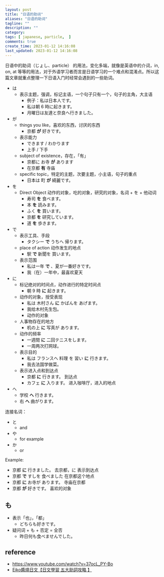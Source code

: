```yaml
---
layout: post
title: "日语的助词"
aliases: "日语的助词"
tagline: ""
description: ""
category:
tags: [ japanese, particle,  ]
comments: true
create_time: 2023-01-12 14:16:08
last_updated: 2023-01-12 14:16:08
---
```


日语中的助词（じょし、particle） 的用法，变化多端，就像是英语中的介词，in, on, at 等等的用法，对于外语学习者而言是日语学习的一个难点和混淆点。所以这篇文章就重点整理一下日语入门时经常会遇到的一些助词。

- は
    - 表示主题，强调，标记主语，一个句子只有一个，句子的主角，大主语
        - 例子：私は日本人です。
        - 私は朝 6 時に起きます。
        - 月曜日は友達と奈良へ行きました。
- が
    - things you like，喜欢的东西，讨厌的东西
        - 京都 **が** 好きです。
    - 表示能力
        - できます / わかります
        - 上手 / 下手
    - subject of existence，存在，「有」
        - 京都に お寺 **が** あります
        - 在京都 **有** 寺庙
    - specific topic，特定的主题，次要主题，小主语，句子的重点
        - 日本は 町 **が** 綺麗です。
- を
    - Direct Object 动作的对象，吃的对象，研究的对象，名词 + を + 他动词
        - 寿司 **を** 食べます。
        - 本 **を** 読みます。
        - ふく **を** 買います。
        - 京都 **を** 研究しています。
        - 道 **を** 歩きます。
- で
    - 表示工具、手段
        - タクシー **で** うちへ 帰ります。
    - place of action 动作发生的地点
        - 駅 **で** 新聞を 買います。
    - 表示范围
        - 私は一年 **で** 、夏が一番好きです。
        - 我（在）一年中，最喜欢夏天
- に
    - 标记绝对的时间点，动作进行的特定时间点
        - 朝 9 時 **に** 起きます。
    - 动作的对象，授受表现
        - 私は 木村さん **に** かばんを あげます。
        - 我给木村先生包。
        - 动作的对象
    - 人事物存在的地方
        - 机の上 **に** 写真が あります。
    - 动作的频率
        - 一週間 **に** 二回テニスをします。
        - 一周两次打网球。
    - 表示目的
        - 私は フランスへ 料理 を 習い **に** 行きます。
        - 我去法国学做菜。
    - 表示进入点和到达点
        - 京都 **に** 行きます。 到达点
        - カフェ **に** 入ります。 进入咖啡厅，进入的地点
- へ
    - 学校 **へ** 行きます。
    - 右 **へ** 曲がります。

连接名词：

- と
    - and
- や
    - for example
- か
    - or

Example:

- 京都 **に** 行きました。 去京都，に 表示到达点
- 京都 **で** すしを 食べました 在京都这个地点
- 京都 **に** お寺が あります。 寺庙在京都
- 京都 **が** 好きです。 喜欢的对象

## も

- 表示「也」，「都」
    - どちらも好きです。
- 疑问词 + も + 否定 = 全否
    - 昨日何も食べませんでした。


## reference

- <https://www.youtube.com/watch?v=37ocL_PY-Bo>
- [Eiko醬燒日文【日文學習 五大助詞攻略 】](https://www.youtube.com/watch?v=FYu3sYGwLkQ)
